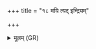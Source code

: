 +++
title = "१८ मयि त्यद् इन्द्रियम्"

+++
<details><summary>मूलम् (GR)</summary>

मयि त्यद् इन्द्रियं बृहन्  
मयि दक्ष उत क्रतुः ।  
घर्मस् त्रिश् चिद् वि भातु मा  
गायत्रीच्छन्दसा विराड्ज्योतिषा  
तस्य दोहम् अशीय ॥ +++(Bhatt. tasyād, cf. VSM 38.28b tásya dóham aśīmahi)+++
</details>